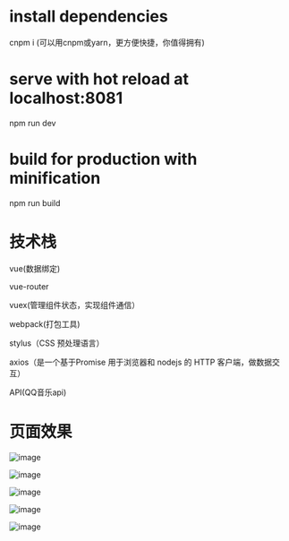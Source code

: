 
# install dependencies
cnpm i
(可以用cnpm或yarn，更方便快捷，你值得拥有)

# serve with hot reload at localhost:8081
npm run dev

# build for production with minification
npm run build




# 技术栈

vue(数据绑定)

vue-router

vuex(管理组件状态，实现组件通信）

webpack(打包工具)

stylus（CSS 预处理语言）

axios（是一个基于Promise 用于浏览器和 nodejs 的 HTTP 客户端，做数据交互）

API(QQ音乐api)


# 页面效果


![image](https://github.com/mermaid-happy/qq_music/blob/master/src/image/index.png)

![image](https://github.com/mermaid-happy/qq_music/blob/master/src/image/rank.png)

![image](https://github.com/mermaid-happy/qq_music/blob/master/src/image/search.png)

![image](https://github.com/mermaid-happy/qq_music/blob/master/src/image/musicDetail.png)

![image](https://github.com/mermaid-happy/qq_music/blob/master/src/image/rankDetail.png)


